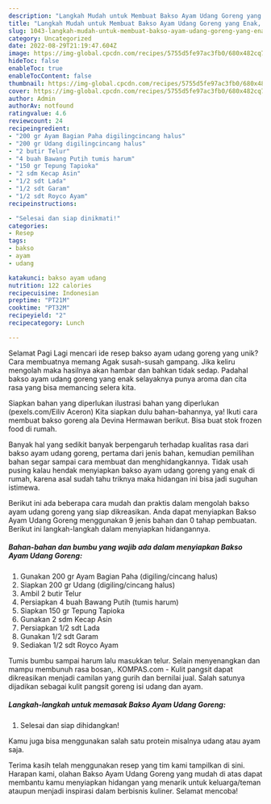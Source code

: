 ```yaml
---
description: "Langkah Mudah untuk Membuat Bakso Ayam Udang Goreng yang Enak, Mantap"
title: "Langkah Mudah untuk Membuat Bakso Ayam Udang Goreng yang Enak, Mantap"
slug: 1043-langkah-mudah-untuk-membuat-bakso-ayam-udang-goreng-yang-enak-mantap
category: Uncategorized
date: 2022-08-29T21:19:47.604Z
image: https://img-global.cpcdn.com/recipes/5755d5fe97ac3fb0/680x482cq70/bakso-ayam-udang-goreng-foto-resep-utama.jpg
hideToc: false
enableToc: true
enableTocContent: false
thumbnail: https://img-global.cpcdn.com/recipes/5755d5fe97ac3fb0/680x482cq70/bakso-ayam-udang-goreng-foto-resep-utama.jpg
cover: https://img-global.cpcdn.com/recipes/5755d5fe97ac3fb0/680x482cq70/bakso-ayam-udang-goreng-foto-resep-utama.jpg
author: Admin
authorAv: notfound
ratingvalue: 4.6
reviewcount: 24
recipeingredient:
- "200 gr Ayam Bagian Paha digilingcincang halus"
- "200 gr Udang digilingcincang halus"
- "2 butir Telur"
- "4 buah Bawang Putih tumis harum"
- "150 gr Tepung Tapioka"
- "2 sdm Kecap Asin"
- "1/2 sdt Lada"
- "1/2 sdt Garam"
- "1/2 sdt Royco Ayam"
recipeinstructions:

- "Selesai dan siap dinikmati!"
categories:
- Resep
tags:
- bakso
- ayam
- udang

katakunci: bakso ayam udang 
nutrition: 122 calories
recipecuisine: Indonesian
preptime: "PT21M"
cooktime: "PT32M"
recipeyield: "2"
recipecategory: Lunch

---
```



Selamat Pagi Lagi mencari ide resep bakso ayam udang goreng yang unik? Cara membuatnya memang Agak susah-susah gampang. Jika keliru mengolah maka hasilnya akan hambar dan bahkan tidak sedap. Padahal bakso ayam udang goreng yang enak selayaknya punya aroma dan cita rasa yang bisa memancing selera kita.


Siapkan bahan yang diperlukan ilustrasi bahan yang diperlukan (pexels.com/Eiliv Aceron) Kita siapkan dulu bahan-bahannya, ya! Ikuti cara membuat bakso goreng ala Devina Hermawan berikut. Bisa buat stok frozen food di rumah.

Banyak hal yang sedikit banyak berpengaruh terhadap kualitas rasa dari bakso ayam udang goreng, pertama dari jenis bahan, kemudian pemilihan bahan segar sampai cara membuat dan menghidangkannya. Tidak usah pusing kalau hendak menyiapkan bakso ayam udang goreng yang enak di rumah, karena asal sudah tahu triknya maka hidangan ini bisa jadi suguhan istimewa.


Berikut ini ada beberapa cara mudah dan praktis dalam mengolah bakso ayam udang goreng yang siap dikreasikan. Anda dapat menyiapkan Bakso Ayam Udang Goreng menggunakan 9 jenis bahan dan 0 tahap pembuatan. Berikut ini langkah-langkah dalam menyiapkan hidangannya.

<!--inarticleads1-->

##### Bahan-bahan dan bumbu yang wajib ada dalam menyiapkan Bakso Ayam Udang Goreng:

1. Gunakan 200 gr Ayam Bagian Paha (digiling/cincang halus)
1. Siapkan 200 gr Udang (digiling/cincang halus)
1. Ambil 2 butir Telur
1. Persiapkan 4 buah Bawang Putih (tumis harum)
1. Siapkan 150 gr Tepung Tapioka
1. Gunakan 2 sdm Kecap Asin
1. Persiapkan 1/2 sdt Lada
1. Gunakan 1/2 sdt Garam
1. Sediakan 1/2 sdt Royco Ayam


Tumis bumbu sampai harum lalu masukkan telur. Selain menyenangkan dan mampu membunuh rasa bosan,. KOMPAS.com - Kulit pangsit dapat dikreasikan menjadi camilan yang gurih dan bernilai jual. Salah satunya dijadikan sebagai kulit pangsit goreng isi udang dan ayam. 

<!--inarticleads2-->

##### Langkah-langkah untuk memasak Bakso Ayam Udang Goreng:


1. Selesai dan siap dihidangkan!

Kamu juga bisa menggunakan salah satu protein misalnya udang atau ayam saja. 

Terima kasih telah menggunakan resep yang tim kami tampilkan di sini. Harapan kami, olahan Bakso Ayam Udang Goreng yang mudah di atas dapat membantu kamu menyiapkan hidangan yang menarik untuk keluarga/teman ataupun menjadi inspirasi dalam berbisnis kuliner. Selamat mencoba!
